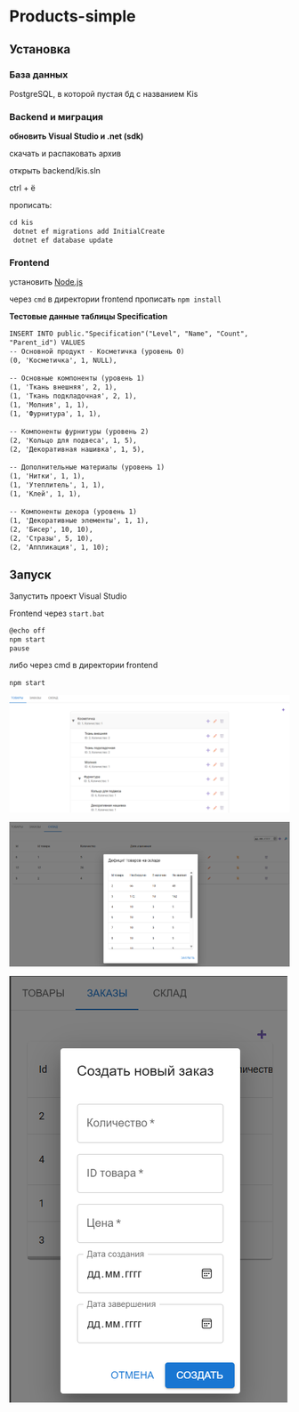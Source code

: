 # Products-simple

## Установка
### База данных
PostgreSQL, в которой пустая бд с названием Kis

### Backend и миграция
**обновить Visual Studio и .net (sdk)**

скачать и распаковать архив

открыть backend/kis.sln

ctrl + ё

прописать:
``` 
cd kis
 dotnet ef migrations add InitialCreate
 dotnet ef database update
```
### Frontend
установить [Node.js](https://nodejs.org/en/download)

через `cmd` в директории frontend прописать
`npm install`

**Тестовые данные таблицы Specification**

```
INSERT INTO public."Specification"("Level", "Name", "Count", "Parent_id") VALUES
-- Основной продукт - Косметичка (уровень 0)
(0, 'Косметичка', 1, NULL),

-- Основные компоненты (уровень 1)
(1, 'Ткань внешняя', 2, 1),
(1, 'Ткань подкладочная', 2, 1),
(1, 'Молния', 1, 1),
(1, 'Фурнитура', 1, 1),

-- Компоненты фурнитуры (уровень 2)
(2, 'Кольцо для подвеса', 1, 5),
(2, 'Декоративная нашивка', 1, 5),

-- Дополнительные материалы (уровень 1)
(1, 'Нитки', 1, 1),
(1, 'Утеплитель', 1, 1),
(1, 'Клей', 1, 1),

-- Компоненты декора (уровень 1)
(1, 'Декоративные элементы', 1, 1),
(2, 'Бисер', 10, 10),
(2, 'Стразы', 5, 10),
(2, 'Аппликация', 1, 10);
```


## Запуск
Запустить проект Visual Studio

Frontend через `start.bat`
```
@echo off
npm start
pause
```

либо через cmd в директории frontend

`npm start`



![1](img/1.png)

![2](img/2.png)

![3](img/3.png)
